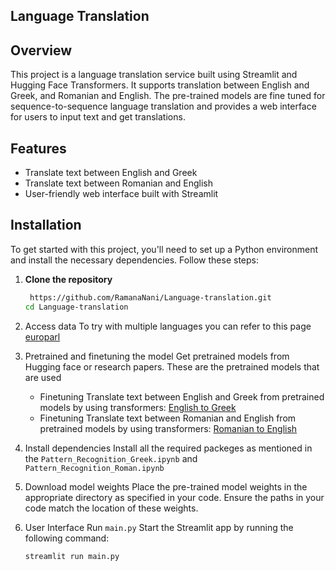 ## Language Translation
## Overview

This project is a language translation service built using Streamlit and Hugging Face Transformers. It supports translation between English and Greek, and Romanian and English. The pre-trained models are fine tuned for sequence-to-sequence language translation and provides a web interface for users to input text and get translations.

## Features

- Translate text between English and Greek
- Translate text between Romanian and English
- User-friendly web interface built with Streamlit

## Installation

To get started with this project, you'll need to set up a Python environment and install the necessary dependencies. Follow these steps:

1. **Clone the repository**

   ```bash
    https://github.com/RamanaNani/Language-translation.git
   cd Language-translation

2. Access data
   To try with multiple languages you can refer to this page [europarl](https://www.statmt.org/europarl/v10/training/)

3. Pretrained and finetuning the model
   Get pretrained models from Hugging face or research papers. These are the pretrained models that are used
   * Finetuning Translate text between English and Greek from pretrained models by using transformers: [English to Greek](https://huggingface.co/Helsinki-NLP/opus-mt-en-el)
   * Finetuning Translate text between Romanian and English from pretrained models by using transformers: [Romanian to English](https://huggingface.co/BlackKakapo/opus-mt-ro-en)

4. Install dependencies
   Install all the required packeges as mentioned in the `Pattern_Recognition_Greek.ipynb` and `Pattern_Recognition_Roman.ipynb`

5. Download model weights
   Place the pre-trained model weights in the appropriate directory as specified in your code. Ensure the paths in your code match the location of these weights.

6. User Interface
   Run `main.py` Start the Streamlit app by running the following command:
   ``` bash
   streamlit run main.py

   

